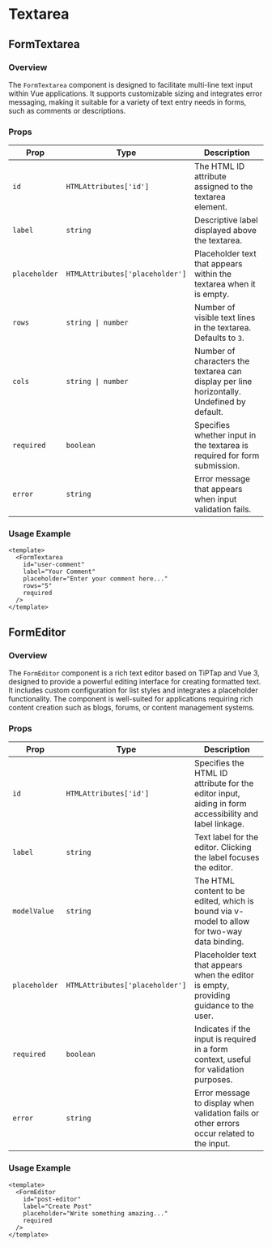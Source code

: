 # Textarea

## FormTextarea

### Overview

The `FormTextarea` component is designed to facilitate multi-line text input within Vue applications. It supports customizable sizing and integrates error messaging, making it suitable for a variety of text entry needs in forms, such as comments or descriptions.

### Props

| Prop          | Type                            | Description                                                                                |
| ------------- | ------------------------------- | ------------------------------------------------------------------------------------------ |
| `id`          | `HTMLAttributes['id']`          | The HTML ID attribute assigned to the textarea element.                                    |
| `label`       | `string`                        | Descriptive label displayed above the textarea.                                            |
| `placeholder` | `HTMLAttributes['placeholder']` | Placeholder text that appears within the textarea when it is empty.                        |
| `rows`        | `string \| number`              | Number of visible text lines in the textarea. Defaults to `3`.                             |
| `cols`        | `string \| number`              | Number of characters the textarea can display per line horizontally. Undefined by default. |
| `required`    | `boolean`                       | Specifies whether input in the textarea is required for form submission.                   |
| `error`       | `string`                        | Error message that appears when input validation fails.                                    |

### Usage Example

```vue
<template>
  <FormTextarea
    id="user-comment"
    label="Your Comment"
    placeholder="Enter your comment here..."
    rows="5"
    required
  />
</template>
```

## FormEditor

### Overview

The `FormEditor` component is a rich text editor based on TiPTap and Vue 3, designed to provide a powerful editing interface for creating formatted text. It includes custom configuration for list styles and integrates a placeholder functionality. The component is well-suited for applications requiring rich content creation such as blogs, forums, or content management systems.

### Props

| Prop          | Type                            | Description                                                                                           |
| ------------- | ------------------------------- | ----------------------------------------------------------------------------------------------------- |
| `id`          | `HTMLAttributes['id']`          | Specifies the HTML ID attribute for the editor input, aiding in form accessibility and label linkage. |
| `label`       | `string`                        | Text label for the editor. Clicking the label focuses the editor.                                     |
| `modelValue`  | `string`                        | The HTML content to be edited, which is bound via v-model to allow for two-way data binding.          |
| `placeholder` | `HTMLAttributes['placeholder']` | Placeholder text that appears when the editor is empty, providing guidance to the user.               |
| `required`    | `boolean`                       | Indicates if the input is required in a form context, useful for validation purposes.                 |
| `error`       | `string`                        | Error message to display when validation fails or other errors occur related to the input.            |

### Usage Example

```vue
<template>
  <FormEditor
    id="post-editor"
    label="Create Post"
    placeholder="Write something amazing..."
    required
  />
</template>
```
